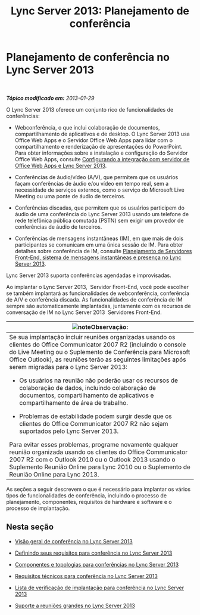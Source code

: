﻿---
title: 'Lync Server 2013: Planejamento de conferência'
TOCTitle: Planejamento de conferência
ms:assetid: 983a272a-e1b3-4d70-8f84-836b092fe526
ms:mtpsurl: https://technet.microsoft.com/pt-br/library/Gg398781(v=OCS.15)
ms:contentKeyID: 49307547
ms.date: 05/19/2016
mtps_version: v=OCS.15
ms.translationtype: HT
---

# Planejamento de conferência no Lync Server 2013

 

_**Tópico modificado em:** 2013-01-29_

O Lync Server 2013 oferece um conjunto rico de funcionalidades de conferências:

  - Webconferência, o que inclui colaboração de documentos, compartilhamento de aplicativos e de desktop. O Lync Server 2013 usa Office Web Apps e o Servidor Office Web Apps para lidar com o compartilhamento e renderização de apresentações do PowerPoint. Para obter informações sobre a instalação e configuração do Servidor Office Web Apps, consulte [Configurando a integração com servidor de Office Web Apps e Lync Server 2013](lync-server-2013-enabling-office-web-apps-server-and-lync-server-2013.md).

  - Conferências de áudio/vídeo (A/V), que permitem que os usuários façam conferências de áudio e/ou vídeo em tempo real, sem a necessidade de serviços externos, como o serviço do Microsoft Live Meeting ou uma ponte de áudio de terceiros.

  - Conferências discadas, que permitem que os usuários participem do áudio de uma conferência do Lync Server 2013 usando um telefone de rede telefônica pública comutada (PSTN) sem exigir um provedor de conferências de áudio de terceiros.

  - Conferências de mensagens instantâneas (IM), em que mais de dois participantes se comunicam em uma única sessão de IM. Para obter detalhes sobre conferência de IM, consulte [Planejamento de Servidores Front-End, sistema de mensagens instantâneas e presença no Lync Server 2013](lync-server-2013-planning-for-front-end-servers-instant-messaging-and-presence.md).

Lync Server 2013 suporta conferências agendadas e improvisadas.

Ao implantar o Lync Server 2013,  Servidor Front-End, você pode escolher se também implantará as funcionalidades de webconferência, conferência de A/V e conferência discada. As funcionalidades de conferência de IM sempre são automaticamente implantadas, juntamente com os recursos de conversação de IM no Lync Server 2013  Servidores Front-End.

<table>
<colgroup>
<col style="width: 100%" />
</colgroup>
<thead>
<tr class="header">
<th><img src="images/Gg425756.note(OCS.15).gif" title="note" alt="note" />Observação:</th>
</tr>
</thead>
<tbody>
<tr class="odd">
<td>Se sua implantação incluir reuniões organizadas usando os clientes do Office Communicator 2007 R2 (incluindo o console do Live Meeting ou o Suplemento de Conferência para Microsoft Office Outlook), as reuniões terão as seguintes limitações após serem migradas para o Lync Server 2013:<ul><li><p>Os usuários na reunião não poderão usar os recursos de colaboração de dados, incluindo colaboração de documentos, compartilhamento de aplicativos e compartilhamento de área de trabalho.</p></li><li><p>Problemas de estabilidade podem surgir desde que os clientes do Office Communicator 2007 R2 não sejam suportados pelo Lync Server 2013.</p></li></ul>
Para evitar esses problemas, programe novamente qualquer reunião organizada usando os clientes do Office Communicator 2007 R2 com o Outlook 2010 ou o Outlook 2013 usando o Suplemento Reunião Online para Lync 2010 ou o Suplemento de Reunião Online para Lync 2013.</td>
</tr>
</tbody>
</table>


As seções a seguir descrevem o que é necessário para implantar os vários tipos de funcionalidades de conferência, incluindo o processo de planejamento, componentes, requisitos de hardware e software e o processo de implantação.

## Nesta seção

  - [Visão geral de conferência no Lync Server 2013](lync-server-2013-overview-of-conferencing.md)

  - [Definindo seus requisitos para conferência no Lync Server 2013](lync-server-2013-defining-your-requirements-for-conferencing.md)

  - [Componentes e topologias para conferências no Lync Server 2013](lync-server-2013-components-and-topologies-for-conferencing.md)

  - [Requisitos técnicos para conferência no Lync Server 2013](lync-server-2013-technical-requirements-for-conferencing.md)

  - [Lista de verificação de implantação para conferência no Lync Server 2013](lync-server-2013-deployment-checklist-for-conferencing.md)

  - [Suporte a reuniões grandes no Lync Server 2013](lync-server-2013-support-for-large-meetings.md)

